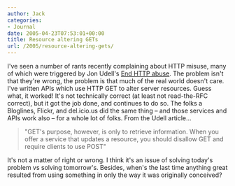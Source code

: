 ```yaml
---
author: Jack
categories:
- Journal
date: 2005-04-23T07:53:01+00:00
title: Resource altering GETs
url: /2005/resource-altering-gets/
---
```


I've seen a number of rants recently complaining about HTTP misuse, many of which were triggered by Jon Udell's [End HTTP abuse][1]. The problem isn't that they're wrong, the problem is that much of the real world doesn't care. I've written APIs which use HTTP GET to alter server resources. Guess what, it worked! It's not technically correct (at least not read-the-RFC correct), but it got the job done, and continues to do so. The folks a Bloglines, Flickr, and del.icio.us did the same thing &#8211; and those services and APIs work also &#8211; for a whole lot of folks. From the Udell article&#8230;

> 
> 
> "GET's purpose, however, is only to retrieve information. When you offer a service that updates a resource, you should disallow GET and require clients to use POST"
> 
> 

It's not a matter of right or wrong. I think it's an issue of solving today's problem vs solving tomorrow's. Besides, when's the last time anything great resulted from using something in only the way it was originally conceived?

 [1]: http://www.infoworld.com/article/05/04/20/17OPstrategic_1.html